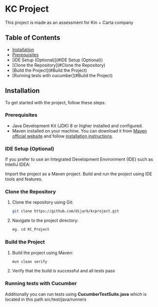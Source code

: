 # KC Project

This project is made as an assessment for Kin + Carta company

## Table of Contents

- [Installation](#installation)
- [Prerequisites](#prerequisites)
- [IDE Setup (Optional)](#IDE Setup (Optional))
- [Clone the Repository](#Clone the Repository)
- [Build the Project](#Build the Project)
- [Running tests with cucumber](#Build the Project)

## Installation

To get started with the project, follow these steps:

### Prerequisites

- Java Development Kit (JDK) 8 or higher installed and configured.
- Maven installed on your machine. You can download it from [Maven official website](https://maven.apache.org/download.cgi) and follow [installation instructions](https://maven.apache.org/install.html).
### IDE Setup (Optional)
If you prefer to use an Integrated Development Environment (IDE) such as IntelliJ IDEA:

Import the project as a Maven project.
Build and run the project using IDE tools and features.
### Clone the Repository

1. Clone the repository using Git:

   ```bash
   git clone https://github.com/dijarb/kcproject.git


2. Navigate to the project directory:

   ```bash
   eg. cd KC_Project

### Build the Project

1. Build the project using Maven:

   ```bash
   mvn clean verify

2. Verify that the build is successful and all tests pass


### Running tests with Cucumber
Additionally you can run tests using **CucumberTestSuite.java** which is located in this path src/test/java/runners